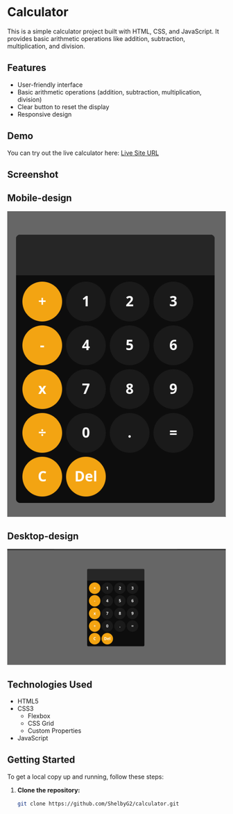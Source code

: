 # Calculator

This is a simple calculator project built with HTML, CSS, and JavaScript. It provides basic arithmetic operations like addition, subtraction, multiplication, and division.

## Features

- User-friendly interface
- Basic arithmetic operations (addition, subtraction, multiplication, division)
- Clear button to reset the display
- Responsive design

## Demo

You can try out the live calculator here: [Live Site URL](https://calculator-pi-ten-25.vercel.app)



## Screenshot
## Mobile-design

![Calculator Screenshot](./images/mobile-design.png)
## Desktop-design
![Calculator Screenshot](./images/desktop-design.png)
## Technologies Used

- HTML5
- CSS3
  - Flexbox
  - CSS Grid
  - Custom Properties
- JavaScript

## Getting Started

To get a local copy up and running, follow these steps:

1. **Clone the repository:**
   ```bash
   git clone https://github.com/ShelbyG2/calculator.git
   ```
